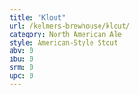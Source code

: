```yaml
---
title: "Klout"
url: /kelmers-brewhouse/klout/
category: North American Ale
style: American-Style Stout
abv: 0
ibu: 0
srm: 0
upc: 0
---
```


